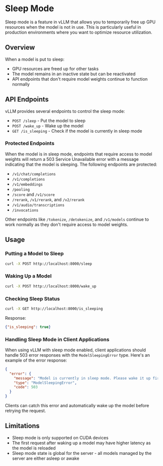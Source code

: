 # Sleep Mode

Sleep mode is a feature in vLLM that allows you to temporarily free up GPU resources when the model is not in use. This is particularly useful in production environments where you want to optimize resource utilization.

## Overview

When a model is put to sleep:
- GPU resources are freed up for other tasks
- The model remains in an inactive state but can be reactivated
- API endpoints that don't require model weights continue to function normally

## API Endpoints

vLLM provides several endpoints to control the sleep mode:

- `POST /sleep` - Put the model to sleep
- `POST /wake_up` - Wake up the model
- `GET /is_sleeping` - Check if the model is currently in sleep mode

### Protected Endpoints

When the model is in sleep mode, endpoints that require access to model weights will return a 503 Service Unavailable error with a message indicating that the model is sleeping. The following endpoints are protected:

- `/v1/chat/completions`
- `/v1/completions`
- `/v1/embeddings`
- `/pooling`
- `/score` and `/v1/score`
- `/rerank`, `/v1/rerank`, and `/v2/rerank`
- `/v1/audio/transcriptions`
- `/invocations`

Other endpoints like `/tokenize`, `/detokenize`, and `/v1/models` continue to work normally as they don't require access to model weights.

## Usage

### Putting a Model to Sleep

```bash
curl -X POST http://localhost:8000/sleep
```

### Waking Up a Model

```bash
curl -X POST http://localhost:8000/wake_up
```

### Checking Sleep Status

```bash
curl -X GET http://localhost:8000/is_sleeping
```

Response:

```json
{"is_sleeping": true}
```

### Handling Sleep Mode in Client Applications

When using vLLM with sleep mode enabled, client applications should handle 503 error responses with the `ModelSleepingError` type. Here's an example of the error response:

```json
{
  "error": {
    "message": "Model is currently in sleep mode. Please wake it up first with a POST request to /wake_up",
    "type": "ModelSleepingError",
    "code": 503
  }
}
```

Clients can catch this error and automatically wake up the model before retrying the request.

## Limitations

- Sleep mode is only supported on CUDA devices
- The first request after waking up a model may have higher latency as the model is reloaded
- Sleep mode state is global for the server - all models managed by the server are either asleep or awake
